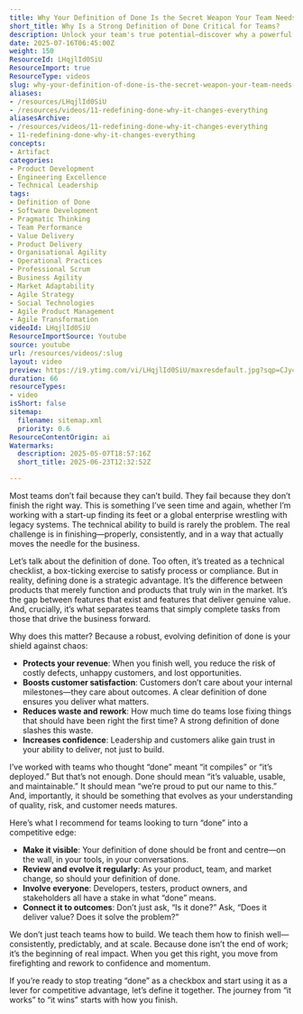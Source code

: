 ```yaml
---
title: Why Your Definition of Done Is the Secret Weapon Your Team Needs to Win
short_title: Why Is a Strong Definition of Done Critical for Teams?
description: Unlock your team's true potential—discover why a powerful definition of done drives real business impact, customer value, and lasting competitive advantage.
date: 2025-07-16T06:45:00Z
weight: 150
ResourceId: LHqjlId0SiU
ResourceImport: true
ResourceType: videos
slug: why-your-definition-of-done-is-the-secret-weapon-your-team-needs-to-win
aliases:
- /resources/LHqjlId0SiU
- /resources/videos/11-redefining-done-why-it-changes-everything
aliasesArchive:
- /resources/videos/11-redefining-done-why-it-changes-everything
- 11-redefining-done-why-it-changes-everything
concepts:
- Artifact
categories:
- Product Development
- Engineering Excellence
- Technical Leadership
tags:
- Definition of Done
- Software Development
- Pragmatic Thinking
- Team Performance
- Value Delivery
- Product Delivery
- Organisational Agility
- Operational Practices
- Professional Scrum
- Business Agility
- Market Adaptability
- Agile Strategy
- Social Technologies
- Agile Product Management
- Agile Transformation
videoId: LHqjlId0SiU
ResourceImportSource: Youtube
source: youtube
url: /resources/videos/:slug
layout: video
preview: https://i9.ytimg.com/vi/LHqjlId0SiU/maxresdefault.jpg?sqp=CJy47sAG&rs=AOn4CLBJllDiEgFFcBqbQftEd3ihBxtwMg
duration: 66
resourceTypes:
- video
isShort: false
sitemap:
  filename: sitemap.xml
  priority: 0.6
ResourceContentOrigin: ai
Watermarks:
  description: 2025-05-07T18:57:16Z
  short_title: 2025-06-23T12:32:52Z

---
```

Most teams don’t fail because they can’t build. They fail because they don’t finish the right way. This is something I’ve seen time and again, whether I’m working with a start-up finding its feet or a global enterprise wrestling with legacy systems. The technical ability to build is rarely the problem. The real challenge is in finishing—properly, consistently, and in a way that actually moves the needle for the business.

Let’s talk about the definition of done. Too often, it’s treated as a technical checklist, a box-ticking exercise to satisfy process or compliance. But in reality, defining done is a strategic advantage. It’s the difference between products that merely function and products that truly win in the market. It’s the gap between features that exist and features that deliver genuine value. And, crucially, it’s what separates teams that simply complete tasks from those that drive the business forward.

Why does this matter? Because a robust, evolving definition of done is your shield against chaos:

- **Protects your revenue**: When you finish well, you reduce the risk of costly defects, unhappy customers, and lost opportunities.
- **Boosts customer satisfaction**: Customers don’t care about your internal milestones—they care about outcomes. A clear definition of done ensures you deliver what matters.
- **Reduces waste and rework**: How much time do teams lose fixing things that should have been right the first time? A strong definition of done slashes this waste.
- **Increases confidence**: Leadership and customers alike gain trust in your ability to deliver, not just to build.

I’ve worked with teams who thought “done” meant “it compiles” or “it’s deployed.” But that’s not enough. Done should mean “it’s valuable, usable, and maintainable.” It should mean “we’re proud to put our name to this.” And, importantly, it should be something that evolves as your understanding of quality, risk, and customer needs matures.

Here’s what I recommend for teams looking to turn “done” into a competitive edge:

- **Make it visible**: Your definition of done should be front and centre—on the wall, in your tools, in your conversations.
- **Review and evolve it regularly**: As your product, team, and market change, so should your definition of done.
- **Involve everyone**: Developers, testers, product owners, and stakeholders all have a stake in what “done” means.
- **Connect it to outcomes**: Don’t just ask, “Is it done?” Ask, “Does it deliver value? Does it solve the problem?”

We don’t just teach teams how to build. We teach them how to finish well—consistently, predictably, and at scale. Because done isn’t the end of work; it’s the beginning of real impact. When you get this right, you move from firefighting and rework to confidence and momentum.

If you’re ready to stop treating “done” as a checkbox and start using it as a lever for competitive advantage, let’s define it together. The journey from “it works” to “it wins” starts with how you finish.
